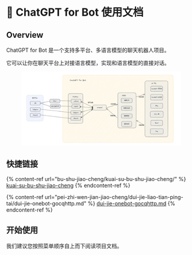 # 👋 ChatGPT for Bot 使用文档

## Overview

ChatGPT for Bot 是一个支持多平台、多语言模型的聊天机器人项目。

它可以让你在聊天平台上对接语言模型，实现和语言模型的直接对话。

<figure><img src=".gitbook/assets/WNGVV37)W{@W_MZIT60CPNC.png" alt=""><figcaption></figcaption></figure>

## 快捷链接

{% content-ref url="bu-shu-jiao-cheng/kuai-su-bu-shu-jiao-cheng/" %}
[kuai-su-bu-shu-jiao-cheng](bu-shu-jiao-cheng/kuai-su-bu-shu-jiao-cheng/)
{% endcontent-ref %}

{% content-ref url="pei-zhi-wen-jian-jiao-cheng/dui-jie-liao-tian-ping-tai/dui-jie-onebot-gocqhttp.md" %}
[dui-jie-onebot-gocqhttp.md](pei-zhi-wen-jian-jiao-cheng/dui-jie-liao-tian-ping-tai/dui-jie-onebot-gocqhttp.md)
{% endcontent-ref %}

## 开始使用

我们建议您按照菜单顺序自上而下阅读项目文档。
